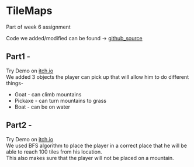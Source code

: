 # TileMaps
Part of week 6 assignment

Code we added/modified can be found -> [github_source](https://github.com/HolyTrie/TileMaps/tree/main/Assets/Scripts/Pickup) </br>

## Part1 - </br>
Try Demo on [itch.io](https://holytrie.itch.io/tilemapsp-1) </br>
We added 3 objects the player can pick up that will allow him to do different things- </br>
* Goat - can climb mountains
* Pickaxe - can turn mountains to grass
* Boat - can be on water

## Part2 - </br>
Try Demo on [itch.io](https://holytrie.itch.io/tilemapsp-2) </br>
We used BFS algorithm to place the player in a correct place that he will be able to reach 100 tiles from his location. </br>
This also makes sure that the player will not be placed on a mountain. </br>


